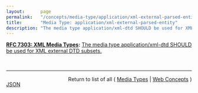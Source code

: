 ```yaml
---
layout:      page
permalink:   "/concepts/media-type/application/xml-external-parsed-entity"
title:       "Media Type: application/xml-external-parsed-entity"
description: "The media type application/xml-dtd SHOULD be used for XML external DTD subsets."
---
```


**[RFC 7303: XML Media Types](/specs/IETF/RFC/7303 "This specification standardizes three media types - application/xml, application/xml-external-parsed-entity, and application/xml-dtd - for use in exchanging network entities that are related to the Extensible Markup Language (XML) while defining text/xml and text/xml-external-parsed-entity as aliases for the respective application/ types. This specification also standardizes the '+xml' suffix for naming media types outside of these five types when those media types represent XML MIME entities."):** [The media type application/xml-dtd SHOULD be used for XML external DTD subsets.](http://tools.ietf.org/html/rfc7303#section-4.1 "Read documentation for Media Type &#34;application/xml-external-parsed-entity&#34;")

<br/>
<hr/>

<p style="float : left"><a href="./application/xml-external-parsed-entity.json" title="JSON representing this particular Web Concept value">JSON</a></p>
<p style="text-align: right">Return to list of all ( <a href="../media-types">Media Types</a> | <a href="../">Web Concepts</a> )</p>
